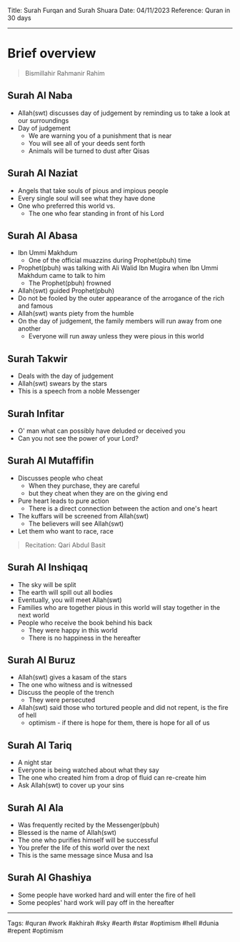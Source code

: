 Title: Surah Furqan and Surah Shuara
Date: 04/11/2023
Reference: Quran in 30 days

---

# Brief overview
> Bismillahir Rahmanir Rahim

## Surah Al Naba
- Allah(swt) discusses day of judgement by reminding us to take a look at our surroundings
- Day of judgement
	- We are warning you of a punishment that is near
	- You will see all of your deeds sent forth
	- Animals will be turned to dust after Qisas

## Surah Al Naziat
- Angels that take souls of pious and impious people
- Every single soul will see what they have done
- One who preferred this world vs.
	- The one who fear standing in front of his Lord

## Surah Al Abasa
- Ibn Ummi Makhdum
	- One of the official muazzins during Prophet(pbuh) time
- Prophet(pbuh) was talking with Ali Walid Ibn Mugira when Ibn Ummi Makhdum came to talk to him
	- The Prophet(pbuh) frowned
- Allah(swt) guided Prophet(pbuh)
- Do not be fooled by the outer appearance of the arrogance of the rich and famous
- Allah(swt) wants piety from the humble
- On the day of judgement, the family members will run away from one another
	- Everyone will run away unless they were pious in this world

## Surah Takwir
- Deals with the day of judgement
- Allah(swt) swears by the stars
- This is a speech from a noble Messenger

## Surah Infitar
- O' man what can possibly have deluded or deceived you
- Can you not see the power of your Lord?

## Surah Al Mutaffifin
- Discusses people who cheat
	- When they purchase, they are careful
	- but they cheat when they are on the giving end
- Pure heart leads to pure action
	- There is a direct connection between the action and one's heart
- The kuffars will be screened from Allah(swt)
	- The believers will see Allah(swt)
- Let them who want to race, race

> Recitation: Qari Abdul Basit

## Surah Al Inshiqaq
- The sky will be split
- The earth will spill out all bodies
- Eventually, you will meet Allah(swt)
- Families who are together pious in this world will stay together in the next world
- People who receive the book behind his back
	- They were happy in this world
	- There is no happiness in the hereafter

## Surah Al Buruz
- Allah(swt) gives a kasam of the stars
- The one who witness and is witnessed
- Discuss the people of the trench
	- They were persecuted
- Allah(swt) said those who tortured people and did not repent, is the fire of hell
	- optimism - if there is hope for them, there is hope for all of us

## Surah Al Tariq
- A night star
- Everyone is being watched about what they say
- The one who created him from a drop of fluid can re-create him
- Ask Allah(swt) to cover up your sins

## Surah Al Ala
- Was frequently recited by the Messenger(pbuh)
- Blessed is the name of Allah(swt)
- The one who purifies himself will be successful
- You prefer the life of this world over the next
- This is the same message since Musa and Isa

## Surah Al Ghashiya
- Some people have worked hard and will enter the fire of hell
- Some peoples' hard work will pay off in the hereafter


---
Tags: #quran #work #akhirah #sky #earth #star #optimism #hell #dunia #repent #optimism